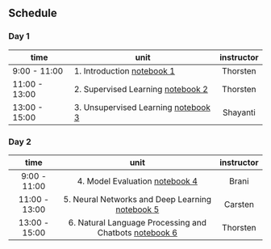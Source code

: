 ## Schedule

### Day 1

| time          | unit         | instructor  |
|-------------|-------------|:-----------:|
| 9:00 - 11:00  | 1. Introduction [notebook 1](../notebooks/1_introduction.ipynb) | Thorsten |
| 11:00 - 13:00  | 2. Supervised Learning [notebook 2](../notebooks/2_supervised_learning.ipynb) | Thorsten |
| 13:00 - 15:00  | 3. Unsupervised Learning [notebook 3](../notebooks/3_unsupervised_learning.ipynb)| Shayanti |


### Day 2
| time          | unit         | instructor  |
|:-------------:|:-------------:|:-----------:|
| 9:00 - 11:00  | 4. Model Evaluation [notebook 4](../notebooks/4_model_evaluation.ipynb)| Brani |
| 11:00 - 13:00  | 5. Neural Networks and Deep Learning [notebook 5](../notebooks/5_neural_networks.ipynb) | Carsten |
| 13:00 - 15:00  | 6. Natural Language Processing and Chatbots [notebook 6](../notebooks/6_nlp.ipynb)| Thorsten |





